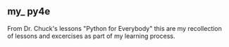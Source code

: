 ## my_ py4e 


From Dr. Chuck's lessons "Python for Everybody" this are my recollection of lessons and excercises as part of my learning process.
 
 

